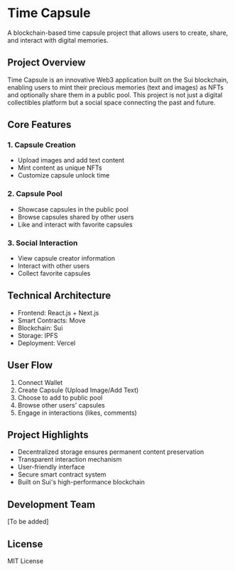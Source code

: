 # Time Capsule

A blockchain-based time capsule project that allows users to create, share, and interact with digital memories.

## Project Overview

Time Capsule is an innovative Web3 application built on the Sui blockchain, enabling users to mint their precious memories (text and images) as NFTs and optionally share them in a public pool. This project is not just a digital collectibles platform but a social space connecting the past and future.

## Core Features

### 1. Capsule Creation
- Upload images and add text content
- Mint content as unique NFTs
- Customize capsule unlock time

### 2. Capsule Pool
- Showcase capsules in the public pool
- Browse capsules shared by other users
- Like and interact with favorite capsules

### 3. Social Interaction
- View capsule creator information
- Interact with other users
- Collect favorite capsules

## Technical Architecture

- Frontend: React.js + Next.js
- Smart Contracts: Move
- Blockchain: Sui
- Storage: IPFS
- Deployment: Vercel

## User Flow

1. Connect Wallet
2. Create Capsule (Upload Image/Add Text)
3. Choose to add to public pool
4. Browse other users' capsules
5. Engage in interactions (likes, comments)

## Project Highlights

- Decentralized storage ensures permanent content preservation
- Transparent interaction mechanism
- User-friendly interface
- Secure smart contract system
- Built on Sui's high-performance blockchain

## Development Team

[To be added]

## License

MIT License
